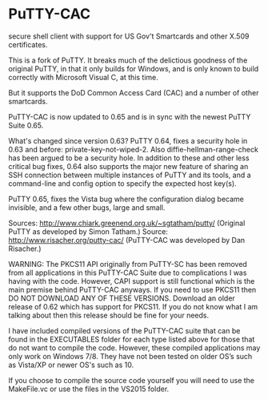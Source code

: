 PuTTY-CAC
=========
secure shell client with support for US Gov't Smartcards and other X.509 certificates.

This is a fork of PuTTY.  It breaks much of the delictious goodness of
the original PuTTY, in that it only builds for Windows, and is only
known to build correctly with Microsoft Visual C, at this time.

But it supports the DoD Common Access Card (CAC) and a number of other smartcards.  

PuTTY-CAC is now updated to 0.65 and is in sync with the newest PuTTY Suite 0.65. 

What's changed since version 0.63?
PuTTY 0.64, fixes a security hole in 0.63 and before: private-key-not-wiped-2.
Also diffie-hellman-range-check has been argued to be a security hole.
In addition to these and other less critical bug fixes, 0.64 also
supports the major new feature of sharing an SSH connection between
multiple instances of PuTTY and its tools, and a command-line and config
option to specify the expected host key(s).

PuTTY 0.65, fixes the Vista bug where the configuration dialog became invisible, 
and a few other bugs, large and small.

Sources:
http://www.chiark.greenend.org.uk/~sgtatham/putty/ 
(Original PuTTY as developed by Simon Tatham.)
Source: http://www.risacher.org/putty-cac/
(PuTTY-CAC was developed by Dan Risacher.)

WARNING: 
The PKCS11 API originally from PuTTY-SC has been removed from all 
applications in this PuTTY-CAC Suite due to complications I was having 
with the code. However, CAPI support is still functional which is the 
main premise behind PuTTY-CAC anyways. If you need to use PKCS11 then 
DO NOT DOWNLOAD ANY OF THESE VERSIONS. Download an older release of 
0.62 which has support for PKCS11. If you do not know what I am talking 
about then this release should be fine for your needs.

I have included compiled versions of the PuTTY-CAC suite that can be 
found in the EXECUTABLES folder for each type listed above for those 
that do not want to compile the code. However, these compiled 
applications may only work on Windows 7/8. They have not been tested on 
older OS’s such as Vista/XP or newer OS's such as 10.

If you choose to compile the source code yourself you will need
to use the MakeFile.vc or use the files in the VS2015 folder.